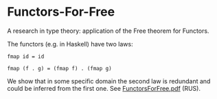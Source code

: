 # Functors-For-Free
A research in type theory: application of the Free theorem for Functors.

The functors (e.g. in Haskell) have two laws: 

`fmap id = id` 

`fmap (f . g) = (fmap f) . (fmap g)`

We show that in some specific domain the second law is redundant and could be inferred from the first one.
See [FunctorsForFree.pdf](https://github.com/demarkok/Functors-For-Free/blob/master/FunctorsForFree.pdf) (RUS).
